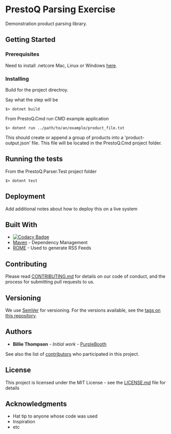 # PrestoQ Parsing Exercise

Demonstration product parsing library. 

## Getting Started




### Prerequisites

Need to install .netcore Mac, Linux or Windows [here](https://dotnet.microsoft.com/learn/dotnet/hello-world-tutorial#linuxubunt).

### Installing

Build for the project directroy.

Say what the step will be

```
$> dotnet build
```

From PrestoQ.Cmd run CMD example application

```
$> dotent run ../path/to/an/example/product_file.txt
```
This should create or append a group of products into a 'product-output.json' file. This file will be located in the PrestoQ.Cmd project folder.


## Running the tests

From the PrestoQ.Parser.Test project folder 
```
$> dotent test 
```

## Deployment

Add additional notes about how to deploy this on a live system

## Built With

* [![Codacy Badge](https://api.codacy.com/project/badge/Grade/0db0b235c0a6437ebb74da848d725679)](https://app.codacy.com/app/ahatch1490/PrestoQ?utm_source=github.com&utm_medium=referral&utm_content=ahatch1490/PrestoQ&utm_campaign=Badge_Grade_Dashboard)            
* [Maven](https://maven.apache.org/) - Dependency Management
* [ROME](https://rometools.github.io/rome/) - Used to generate RSS Feeds

## Contributing

Please read [CONTRIBUTING.md](https://gist.github.com/PurpleBooth/b24679402957c63ec426) for details on our code of conduct, and the process for submitting pull requests to us.

## Versioning

We use [SemVer](http://semver.org/) for versioning. For the versions available, see the [tags on this repository](https://github.com/your/project/tags). 

## Authors

* **Billie Thompson** - *Initial work* - [PurpleBooth](https://github.com/PurpleBooth)

See also the list of [contributors](https://github.com/your/project/contributors) who participated in this project.

## License

This project is licensed under the MIT License - see the [LICENSE.md](LICENSE.md) file for details

## Acknowledgments

* Hat tip to anyone whose code was used
* Inspiration
* etc
